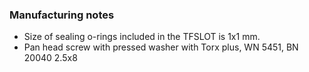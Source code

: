 ### Manufacturing notes

 * Size of sealing o-rings included in the TFSLOT is 1x1 mm.
 * Pan head screw with pressed washer with Torx plus, WN 5451, BN 20040 2.5x8

